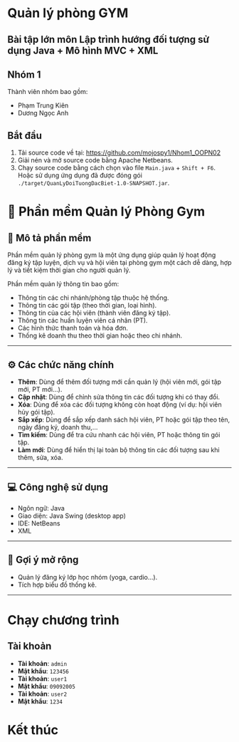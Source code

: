 # Quản lý phòng GYM
## Bài tập lớn môn Lập trình hướng đối tượng sử dụng Java + Mô hình MVC + XML 
## Nhóm 1
Thành viên nhóm bao gồm:
- Phạm Trung Kiên
- Dương Ngọc Anh
## Bắt đầu
1. Tải source code về tại:
https://github.com/mojospy1/Nhom1_OOPN02
2. Giải nén và mở source code bằng Apache Netbeans.
3. Chạy source code bằng cách chọn vào file `Main.java` + `Shift + F6`. Hoặc sử dụng ứng dụng đã được đóng gói `./target/QuanLyDoiTuongDacBiet-1.0-SNAPSHOT.jar`.
# 📘 Phần mềm Quản lý Phòng Gym

## 📝 Mô tả phần mềm

Phần mềm quản lý phòng gym là một ứng dụng giúp quản lý hoạt động đăng ký tập luyện, dịch vụ và hội viên tại phòng gym một cách dễ dàng, hợp lý và tiết kiệm thời gian cho người quản lý.

Phần mềm quản lý thông tin bao gồm:

- Thông tin các chi nhánh/phòng tập thuộc hệ thống.
- Thông tin các gói tập (theo thời gian, loại hình).
- Thông tin của các hội viên (thành viên đăng ký tập).
- Thông tin các huấn luyện viên cá nhân (PT).
- Các hình thức thanh toán và hóa đơn.
- Thống kê doanh thu theo thời gian hoặc theo chi nhánh.

---

## ⚙️ Các chức năng chính

- **Thêm**: Dùng để thêm đối tượng mới cần quản lý (hội viên mới, gói tập mới, PT mới...).
- **Cập nhật**: Dùng để chỉnh sửa thông tin các đối tượng khi có thay đổi.
- **Xóa**: Dùng để xóa các đối tượng không còn hoạt động (ví dụ: hội viên hủy gói tập).
- **Sắp xếp**: Dùng để sắp xếp danh sách hội viên, PT hoặc gói tập theo tên, ngày đăng ký, doanh thu,...
- **Tìm kiếm**: Dùng để tra cứu nhanh các hội viên, PT hoặc thông tin gói tập.
- **Làm mới**: Dùng để hiển thị lại toàn bộ thông tin các đối tượng sau khi thêm, sửa, xóa.

---

## 💻 Công nghệ sử dụng

- Ngôn ngữ: Java
- Giao diện: Java Swing (desktop app)
- IDE: NetBeans
- XML

---

## 📌 Gợi ý mở rộng

- Quản lý đăng ký lớp học nhóm (yoga, cardio...).
- Tích hợp biểu đồ thống kê.

---

# Chạy chương trình
## Tài khoản
- **Tài khoản**: `admin`
- **Mật khẩu**: `123456`
-  **Tài khoản**: `user1`
- **Mật khẩu**: `09092005`
-  **Tài khoản**: `user2`
- **Mật khẩu**: `1234`

# Kết thúc
